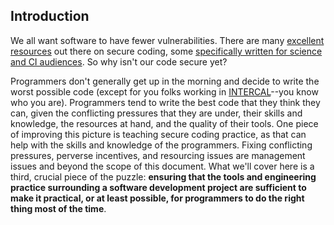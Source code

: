 <!--
.. title: Introduction
.. slug: introduction
.. tags: TrustedCI Software Engineering Guide introduction
.. category: 
.. link:
.. pretty_url:
.. description: TrustedCI Software Engineering Guide introduction.
.. type: text
-->

## Introduction 

We all want software to have fewer vulnerabilities.  There are many [excellent resources](https://research.cs.wisc.edu/mist/SoftwareSecurityCourse/) out there on secure coding, some [specifically written for science and CI audiences](https://static1.squarespace.com/static/5047a5a6e4b0dcecada15549/t/5638f207e4b0476111ac2b56/1446572551987/MillerHeymann_VulnerabilitiesThreatsAndSecureCodingPractices_NSF+Summit+2015.pdf).  So why isn't our code secure yet?

Programmers don't generally get up in the morning and decide to write the worst possible code (except for you folks working in [INTERCAL](http://www.catb.org/~esr/intercal/)--you know who you are).  Programmers tend to write the best code that they think they can, given the conflicting pressures that they are under, their skills and knowledge, the resources at hand, and the quality of their tools.  One piece of improving this picture is teaching secure coding practice, as that can help with the skills and knowledge of the programmers.  Fixing conflicting pressures, perverse incentives, and resourcing issues are management issues and beyond the scope of this document.  What we'll cover here is a third, crucial piece of the puzzle: **ensuring that the tools and engineering practice surrounding a software development project are sufficient to make it practical, or at least possible, for programmers to do the right thing most of the time**.

